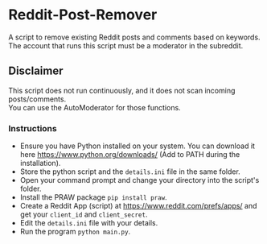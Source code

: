 # Reddit-Post-Remover
A script to remove existing Reddit posts and comments based on keywords.  
The account that runs this script must be a moderator in the subreddit.  

## Disclaimer
This script does not run continuously, and it does not scan incoming posts/comments.  
You can use the AutoModerator for those functions.

### Instructions
- Ensure you have Python installed on your system. You can download it here https://www.python.org/downloads/ (Add to PATH during the installation).
- Store the python script and the ```details.ini``` file in the same folder.
- Open your command prompt and change your directory into the script's folder.
- Install the PRAW package ```pip install praw```.
- Create a Reddit App (script) at https://www.reddit.com/prefs/apps/ and get your ```client_id``` and ```client_secret```.
- Edit the ```details.ini``` file with your details.
- Run the program ```python main.py```.

